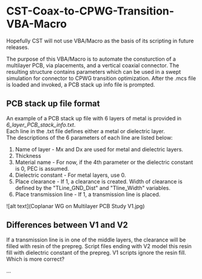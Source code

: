 # CST-Coax-to-CPWG-Transition-VBA-Macro
Hopefully CST will not use VBA/Macro as the basis of its scripting in future releases.

The purpose of this VBA/Macro is to automate the consturction of a multilayer PCB, via placements, and a vertical coaxial connector.  The resulting structure contains parameters which can be used in a swept simulation for connector to CPWG transition optimization.  After the .mcs file is loaded and invoked, a PCB stack up info file is prompted.

## PCB stack up file format  
An example of a PCB stack up file with 6 layers of metal is provided in *6_layer_PCB_stack_info.txt*.  
Each line in the .txt file defines either a metal or dielectric layer.  
The descriptions of the 6 parameters of each line are listed below:
1. Name of layer - Mx and Dx are used for metal and dielectric layers.
2. Thickness
3. Material name - For now, if the 4th parameter or the dielectric constant is 0, PEC is assumed.  
4. Dielectric constant - For metal layers, use 0.
5. Place clearance - If 1, a clearance is created.  Width of clearance is defined by the "TLine_GND_Dist" and "Tline_Width" variables.
6. Place transmission line - If 1, a transmission line is placed.  

![alt text](Coplanar WG on Multilayer PCB Study V1.jpg)    

## Differences between V1 and V2
If a transmission line is in one of the middle layers, the clearance will be filled with resin of the prepreg.  Script files ending with V2 model this resin fill with dielectric constant of the prepreg.  V1 scripts ignore the resin fill.  Which is more correct?

...

